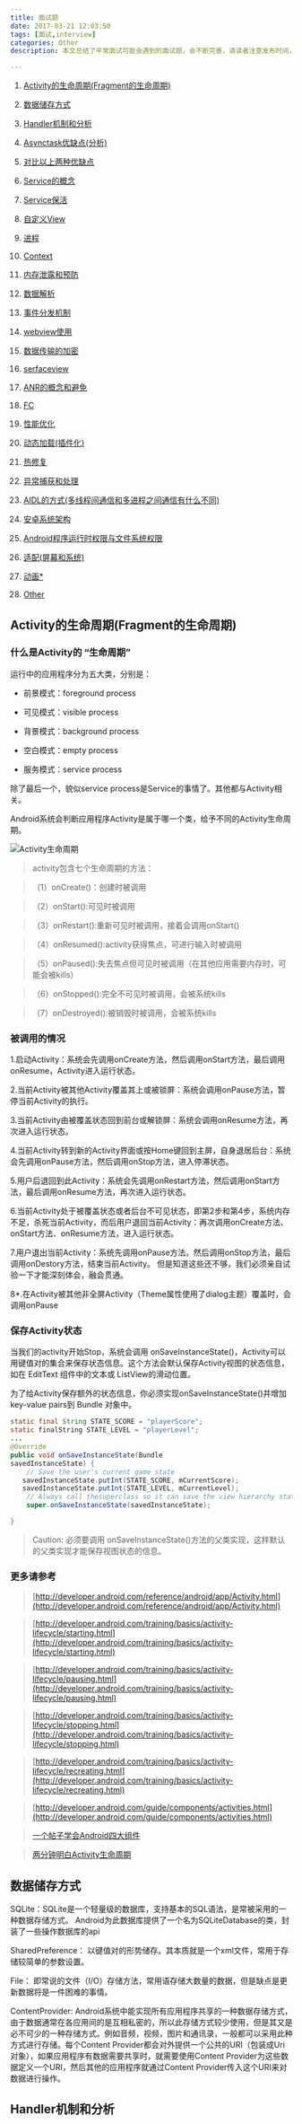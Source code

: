 ```yaml
---
title: 面试题
date: 2017-03-21 12:03:50
tags: [面试,interview]
categories: Other
description: 本文总结了平常面试可能会遇到的面试题，会不断完善，请读者注意发布时间，文章不保证失效性，在版本更新后可能会有所差异

---
```



<!--more-->
1. [Activity的生命周期(Fragment的生命周期)](#1)2. [数据储存方式](#2)3. [Handler机制和分析](#3)4. [Asynctask优缺点(分析)](#4)5. [对比以上两种优缺点](#5)6. [Service的概念](#6)7. [Service保活](#7)8. [自定义View](#8)9. [进程](#9)10. [Context](#10)11. [内存泄露和预防](#11)12. [数据解析](#12)13. [事件分发机制](#13)14. [webview使用](#14)15. [数据传输的加密](#15)16. [serfaceview](#16)17. [ANR的概念和避免](#17)18. [FC](#18)19. [性能优化 ](#19)20. [动态加载(插件化)](#20)21. [热修复 ](#21)22. [异常捕获和处理](#22)23. [AIDL的方式(多线程间通信和多进程之间通信有什么不同)](#23)24. [安卓系统架构](#24)25. [Android程序运行时权限与文件系统权限](#25)26. [适配(屏幕和系统)](#26)27. [动画*](#27)28. [Other](#28)


## <a id="1" name="1">Activity的生命周期(Fragment的生命周期)</a>

### 什么是Activity的 “生命周期”

运行中的应用程序分为五大类，分别是：

* 前景模式：foreground process

* 可见模式：visible process

* 背景模式：background process

* 空白模式：empty process

* 服务模式：service process


除了最后一个，貌似service process是Service的事情了。其他都与Activity相关。

Android系统会判断应用程序Activity是属于哪一个类，给予不同的Activity生命周期。 

![Activity生命周期](/img/activityshengmingzhouqi.gif)

>activity包含七个生命周期的方法：

>（1）onCreate()：创建时被调用

>（2）onStart():可见时被调用

>（3）onRestart():重新可见时被调用，接着会调用onStart()

>（4）onResumed():activity获得焦点，可进行输入时被调用

>（5）onPaused():失去焦点但可见时被调用（在其他应用需要内存时，可能会被kills）

>（6）onStopped():完全不可见时被调用，会被系统kills

>（7）onDestroyed():被销毁时被调用，会被系统kills

### 被调用的情况
1.启动Activity：系统会先调用onCreate方法，然后调用onStart方法，最后调用onResume，Activity进入运行状态。

2.当前Activity被其他Activity覆盖其上或被锁屏：系统会调用onPause方法，暂停当前Activity的执行。

3.当前Activity由被覆盖状态回到前台或解锁屏：系统会调用onResume方法，再次进入运行状态。

4.当前Activity转到新的Activity界面或按Home键回到主屏，自身退居后台：系统会先调用onPause方法，然后调用onStop方法，进入停滞状态。

5.用户后退回到此Activity：系统会先调用onRestart方法，然后调用onStart方法，最后调用onResume方法，再次进入运行状态。

6.当前Activity处于被覆盖状态或者后台不可见状态，即第2步和第4步，系统内存不足，杀死当前Activity，而后用户退回当前Activity：再次调用onCreate方法、onStart方法、onResume方法，进入运行状态。

7.用户退出当前Activity：系统先调用onPause方法，然后调用onStop方法，最后调用onDestory方法，结束当前Activity。
但是知道这些还不够，我们必须亲自试验一下才能深刻体会，融会贯通。

8*.在Activity被其他非全屏Activity（Theme属性使用了dialog主题）覆盖时，会调用onPause

### 保存Activity状态
当我们的activity开始Stop，系统会调用 onSaveInstanceState()，Activity可以用键值对的集合来保存状态信息。这个方法会默认保存Activity视图的状态信息，如在 EditText 组件中的文本或 ListView的滑动位置。

为了给Activity保存额外的状态信息，你必须实现onSaveInstanceState()并增加key-value pairs到 Bundle 对象中。

```java
static final String STATE_SCORE = "playerScore";
static finalString STATE_LEVEL = "playerLevel";
...
@Override
public void onSaveInstanceState(Bundle 
savedInstanceState) {
    // Save the user's current game state
   savedInstanceState.putInt(STATE_SCORE, mCurrentScore);
   savedInstanceState.putInt(STATE_LEVEL, mCurrentLevel);
    // Always call thesuperclass so it can save the view hierarchy state
    super.onSaveInstanceState(savedInstanceState);

}
```>Caution: 必须要调用 onSaveInstanceState()方法的父类实现，这样默认的父类实现才能保存视图状态的信息。### 更多请参考 
>[http://developer.android.com/reference/android/app/Activity.html](http://developer.android.com/reference/android/app/Activity.html)

>[http://developer.android.com/training/basics/activity-lifecycle/starting.html](http://developer.android.com/training/basics/activity-lifecycle/starting.html)

>[http://developer.android.com/training/basics/activity-lifecycle/pausing.html](http://developer.android.com/training/basics/activity-lifecycle/pausing.html)

>[http://developer.android.com/training/basics/activity-lifecycle/stopping.html](http://developer.android.com/training/basics/activity-lifecycle/stopping.html)

>[http://developer.android.com/training/basics/activity-lifecycle/recreating.html](http://developer.android.com/training/basics/activity-lifecycle/recreating.html)

>[http://developer.android.com/guide/components/activities.html](http://developer.android.com/guide/components/activities.html)

>[一个帖子学会Android四大组件](http://www.apkbus.com/android-18204-1-1.html)

>[两分钟明白Activity生命周期](http://www.apkbus.com/blog-99192-39550.html)


	

## <a id="2" name="2">数据储存方式</a>

SQLite：SQLite是一个轻量级的数据库，支持基本的SQL语法，是常被采用的一种数据存储方式。 Android为此数据库提供了一个名为SQLiteDatabase的类，封装了一些操作数据库的api

SharedPreference： 以键值对的形势储存。其本质就是一个xml文件，常用于存储较简单的参数设置。

File： 即常说的文件（I/O）存储方法，常用语存储大数量的数据，但是缺点是更新数据将是一件困难的事情。

ContentProvider: Android系统中能实现所有应用程序共享的一种数据存储方式，由于数据通常在各应用间的是互相私密的，所以此存储方式较少使用，但是其又是必不可少的一种存储方式。例如音频，视频，图片和通讯录，一般都可以采用此种方式进行存储。每个Content Provider都会对外提供一个公共的URI（包装成Uri对象），如果应用程序有数据需要共享时，就需要使用Content Provider为这些数据定义一个URI，然后其他的应用程序就通过Content Provider传入这个URI来对数据进行操作。

## <a name="3" id="3">Handler机制和分析</a>
